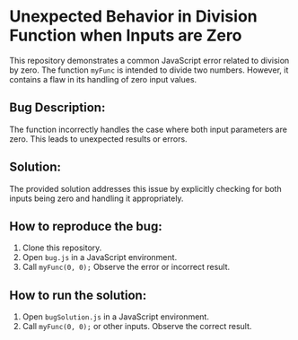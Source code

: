 # Unexpected Behavior in Division Function when Inputs are Zero

This repository demonstrates a common JavaScript error related to division by zero.  The function `myFunc` is intended to divide two numbers. However, it contains a flaw in its handling of zero input values. 

## Bug Description:

The function incorrectly handles the case where both input parameters are zero. This leads to unexpected results or errors.

## Solution:

The provided solution addresses this issue by explicitly checking for both inputs being zero and handling it appropriately. 

## How to reproduce the bug:

1. Clone this repository.
2. Open `bug.js` in a JavaScript environment.
3. Call `myFunc(0, 0);`  Observe the error or incorrect result.

## How to run the solution:

1. Open `bugSolution.js` in a JavaScript environment.
2. Call `myFunc(0, 0);` or other inputs. Observe the correct result.